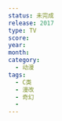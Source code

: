 ```yaml
---
status: 未完成
release: 2017
type: TV
score:
year:
month:
category:
  - 动漫
tags:
  - C类
  - 漫改
  - 奇幻
  - 
---
```

